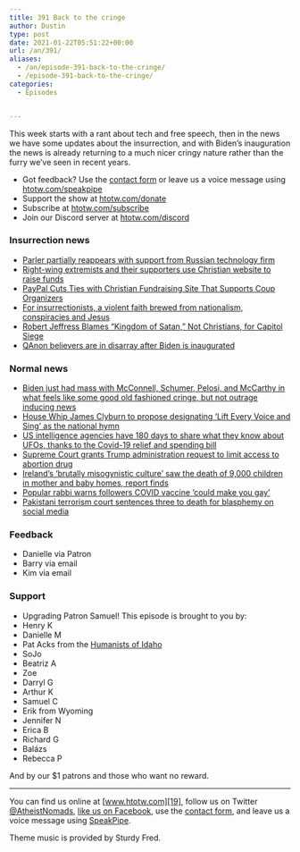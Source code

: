 ```yaml
---
title: 391 Back to the cringe
author: Dustin
type: post
date: 2021-01-22T05:51:22+00:00
url: /an/391/
aliases:
  - /an/episode-391-back-to-the-cringe/
  - /episode-391-back-to-the-cringe/
categories:
  - Episodes


---
```

<div id="buzzsprout-player-10552718"></div><script src="https://www.buzzsprout.com/1983601/10552718-391-back-to-the-cringe.js?container_id=buzzsprout-player-10552718&player=small" type="text/javascript" charset="utf-8"></script>

This week starts with a rant about tech and free speech, then in the news we have some updates about the insurrection, and with Biden&#8217;s inauguration the news is already returning to a much nicer cringy nature rather than the furry we&#8217;ve seen in recent years.

<!--more-->

* Got feedback? Use the <a href="https://htotw.com/contact" target="_blank" rel="noopener">contact form</a> or leave us a voice message using [htotw.com/speakpipe][1]
* Support the show at [htotw.com/donate][2]
* Subscribe at [htotw.com/subscribe][3]
* Join our Discord server at [htotw.com/discord][4]

### Insurrection news

  *  [Parler partially reappears with support from Russian technology firm][5]
  *  [Right-wing extremists and their supporters use Christian website to raise funds][6]
  *  [PayPal Cuts Ties with Christian Fundraising Site That Supports Coup Organizers][7]
  *  [For insurrectionists, a violent faith brewed from nationalism, conspiracies and Jesus][8]
  *  [Robert Jeffress Blames &#8220;Kingdom of Satan,&#8221; Not Christians, for Capitol Siege][9]
  *  [QAnon believers are in disarray after Biden is inaugurated][10]

### Normal news

  *  [Biden just had mass with McConnell, Schumer, Pelosi, and McCarthy in what feels like some good old fashioned cringe, but not outrage inducing news][11]
  *  [House Whip James Clyburn to propose designating &#8216;Lift Every Voice and Sing&#8217; as the national hymn][12]
  *  [US intelligence agencies have 180 days to share what they know about UFOs, thanks to the Covid-19 relief and spending bill][13]
  *  [Supreme Court grants Trump administration request to limit access to abortion drug][14]
  *  [Ireland&#8217;s &#8216;brutally misogynistic culture&#8217; saw the death of 9,000 children in mother and baby homes, report finds][15]
  *  [Popular rabbi warns followers COVID vaccine &#8216;could make you gay&#8217;][16]
  *  [Pakistani terrorism court sentences three to death for blasphemy on social media][17]

### Feedback

  * Danielle via Patron
  * Barry via email
  * Kim via email

### Support

  * Upgrading Patron Samuel! This episode is brought to you by:
  * Henry K
  * Danielle M
  * Pat Acks from the [Humanists of Idaho][18]
  * SoJo
  * Beatriz A
  * Zoe
  * Darryl G
  * Arthur K
  * Samuel C
  * Erik from Wyoming
  * Jennifer N
  * Erica B
  * Richard G
  * Balázs
  * Rebecca P

And by our $1 patrons and those who want no reward.

* * *

You can find us online at [www.htotw.com][19], follow us on Twitter [@AtheistNomads][20], [like us on Facebook][21], use the [contact form](https://htotw.com/contact), and leave us a voice message using [SpeakPipe][1].

Theme music is provided by Sturdy Fred.

 [1]: https://htotw.com/speakpipe
 [2]: https://htotw.com/donate
 [3]: https://htotw.com/subscribe
 [4]: https://htotw.com/discord
 [5]: https://finance.yahoo.com/news/parler-partially-reappears-support-russian-234401397.html
 [6]: https://www.cnn.com/2021/01/19/us/give-send-go-extremism-invs/index.html
 [7]: https://friendlyatheist.patheos.com/2021/01/14/paypal-cuts-ties-with-christian-fundraising-site-that-supports-coup-organizers/
 [8]: https://religionnews.com/2021/01/12/the-faith-of-the-insurrectionists/
 [9]: https://friendlyatheist.patheos.com/2021/01/10/robert-jeffress-blames-kingdom-of-satan-not-christians-for-capitol-siege/
 [10]: https://www.cnn.com/2021/01/20/tech/qanon-believers-inauguration-reaction/index.html
 [11]: https://www.msn.com/en-us/news/politics/psaki-bidens-mass-with-congressional-leaders-the-beginning-of-a-path-forward-towards-unity/ar-BB1cVe69
 [12]: https://religionnews.com/2021/01/13/clyburn-to-propose-lift-every-voice-and-sing-as-national-hymn/
 [13]: https://www.cnn.com/2021/01/10/us/ufo-report-emergency-relief-bill-trnd/index.html
 [14]: https://www.cnn.com/2021/01/12/politics/supreme-court-medication-abortion/index.html
 [15]: https://www.cnn.com/2021/01/12/europe/ireland-mother-baby-homes-final-report-intl/index.html
 [16]: https://www.israelhayom.com/2021/01/11/popular-rabbi-warns-followers-covid-vaccine-could-make-you-gay/
 [17]: https://www.aljazeera.com/news/2021/1/8/pakistan-court-sentences-three-to-death-for-blasphemy
 [18]: https://www.humanistsofidaho.org/
 [19]: https://www.htotw.com/
 [20]: https://twitter.com/AtheistNomads
 [21]: https://htotw.com/facebook